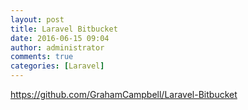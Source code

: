 ```yaml
---
layout: post
title: Laravel Bitbucket
date: 2016-06-15 09:04
author: administrator
comments: true
categories: [Laravel]
---
```

<a href="https://github.com/GrahamCampbell/Laravel-Bitbucket">https://github.com/GrahamCampbell/Laravel-Bitbucket</a>
